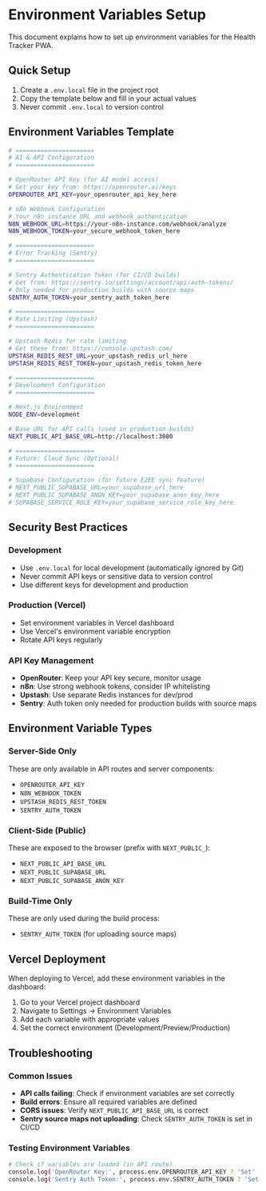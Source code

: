 # Environment Variables Setup

This document explains how to set up environment variables for the Health Tracker PWA.

## Quick Setup

1. Create a `.env.local` file in the project root
2. Copy the template below and fill in your actual values
3. Never commit `.env.local` to version control

## Environment Variables Template

```bash
# ======================
# AI & API Configuration
# ======================

# OpenRouter API Key (for AI model access)
# Get your key from: https://openrouter.ai/keys
OPENROUTER_API_KEY=your_openrouter_api_key_here

# n8n Webhook Configuration
# Your n8n instance URL and webhook authentication
N8N_WEBHOOK_URL=https://your-n8n-instance.com/webhook/analyze
N8N_WEBHOOK_TOKEN=your_secure_webhook_token_here

# ======================
# Error Tracking (Sentry)
# ======================

# Sentry Authentication Token (for CI/CD builds)
# Get from: https://sentry.io/settings/account/api/auth-tokens/
# Only needed for production builds with source maps
SENTRY_AUTH_TOKEN=your_sentry_auth_token_here

# ======================
# Rate Limiting (Upstash)
# ======================

# Upstash Redis for rate limiting
# Get these from: https://console.upstash.com/
UPSTASH_REDIS_REST_URL=your_upstash_redis_url_here
UPSTASH_REDIS_REST_TOKEN=your_upstash_redis_token_here

# ======================
# Development Configuration
# ======================

# Next.js Environment
NODE_ENV=development

# Base URL for API calls (used in production builds)
NEXT_PUBLIC_API_BASE_URL=http://localhost:3000

# ======================
# Future: Cloud Sync (Optional)
# ======================

# Supabase Configuration (for future E2EE sync feature)
# NEXT_PUBLIC_SUPABASE_URL=your_supabase_url_here
# NEXT_PUBLIC_SUPABASE_ANON_KEY=your_supabase_anon_key_here
# SUPABASE_SERVICE_ROLE_KEY=your_supabase_service_role_key_here
```

## Security Best Practices

### Development

- Use `.env.local` for local development (automatically ignored by Git)
- Never commit API keys or sensitive data to version control
- Use different keys for development and production

### Production (Vercel)

- Set environment variables in Vercel dashboard
- Use Vercel's environment variable encryption
- Rotate API keys regularly

### API Key Management

- **OpenRouter**: Keep your API key secure, monitor usage
- **n8n**: Use strong webhook tokens, consider IP whitelisting
- **Upstash**: Use separate Redis instances for dev/prod
- **Sentry**: Auth token only needed for production builds with source maps

## Environment Variable Types

### Server-Side Only

These are only available in API routes and server components:

- `OPENROUTER_API_KEY`
- `N8N_WEBHOOK_TOKEN`
- `UPSTASH_REDIS_REST_TOKEN`
- `SENTRY_AUTH_TOKEN`

### Client-Side (Public)

These are exposed to the browser (prefix with `NEXT_PUBLIC_`):

- `NEXT_PUBLIC_API_BASE_URL`
- `NEXT_PUBLIC_SUPABASE_URL`
- `NEXT_PUBLIC_SUPABASE_ANON_KEY`

### Build-Time Only

These are only used during the build process:

- `SENTRY_AUTH_TOKEN` (for uploading source maps)

## Vercel Deployment

When deploying to Vercel, add these environment variables in the dashboard:

1. Go to your Vercel project dashboard
2. Navigate to Settings → Environment Variables
3. Add each variable with appropriate values
4. Set the correct environment (Development/Preview/Production)

## Troubleshooting

### Common Issues

- **API calls failing**: Check if environment variables are set correctly
- **Build errors**: Ensure all required variables are defined
- **CORS issues**: Verify `NEXT_PUBLIC_API_BASE_URL` is correct
- **Sentry source maps not uploading**: Check `SENTRY_AUTH_TOKEN` is set in CI/CD

### Testing Environment Variables

```bash
# Check if variables are loaded (in API route)
console.log('OpenRouter Key:', process.env.OPENROUTER_API_KEY ? 'Set' : 'Missing');
console.log('Sentry Auth Token:', process.env.SENTRY_AUTH_TOKEN ? 'Set' : 'Missing');
```
